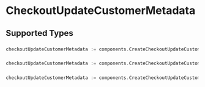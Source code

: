 # CheckoutUpdateCustomerMetadata


## Supported Types

### 

```go
checkoutUpdateCustomerMetadata := components.CreateCheckoutUpdateCustomerMetadataStr(string{/* values here */})
```

### 

```go
checkoutUpdateCustomerMetadata := components.CreateCheckoutUpdateCustomerMetadataInteger(int64{/* values here */})
```

### 

```go
checkoutUpdateCustomerMetadata := components.CreateCheckoutUpdateCustomerMetadataBoolean(bool{/* values here */})
```

